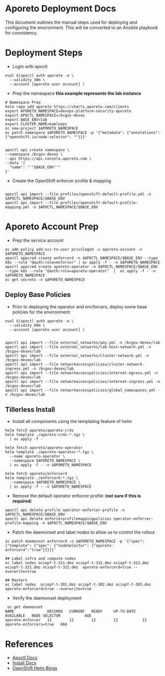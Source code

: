 

# Aporeto Deployment Docs
This document outlines the manual steps used for deploying and configuring the environment. This will be converted to an Ansible playbook for consistency. 


# Deployment Steps

- Login with apoctl

```
eval $(apoctl auth aporeto -e \
  --validity 30m \
  --account [aporeto user account] )
```

- Prep the namespace **this example represents the lab instance**

```
# Namespace Prep
helm repo add aporeto https://charts.aporeto.com/clients
export APORETO_NAMESPACE=devops-platform-security-aporeto
export APOCTL_NAMESPACE=/bcgov-devex
export BASE_ENV=lab
export CLUSTER_NAME=kamloops
oc new-project $APORETO_NAMESPACE
oc patch namespace $APORETO_NAMESPACE -p '{"metadata": {"annotations": {"openshift.io/node-selector": ""}}}'


apoctl api create namespace \
--namespace /bcgov-devex \
--api https://api.console.aporeto.com \
--data '{
  "name": "'"$BASE_ENV"'"
}'
```

- Create the OpenShift enforcer profile  & mapping
```

apoctl api import --file profiles/openshift-default-profile.yml -n $APOCTL_NAMESPACE/$BASE_ENV
apoctl api import --file profiles/openshift-default-profile-mapping.yml -n $APOCTL_NAMESPACE/$BASE_ENV

```


# Aporeto Account Prep

- Prep the service account

```
oc adm policy add-scc-to-user privileged -z aporeto-account -n $APORETO_NAMESPACE
apoctl appcred create enforcerd -n $APOCTL_NAMESPACE/$BASE_ENV --type k8s --role "@auth:role=enforcer" | oc apply -f - -n $APORETO_NAMESPACE
apoctl appcred create aporeto-operator -n $APOCTL_NAMESPACE/$BASE_ENV --type k8s --role "@auth:role=aporeto-operator"  |  oc apply -f - -n $APORETO_NAMESPACE
oc get secrets -n $APORETO_NAMESPACE
```


## Deploy Base Policies
- Prior to deploying the operator and encforcers, deploy some base policies for the environment: 

```
eval $(apoctl auth aporeto -e \
  --validity 60m \
  --account [aporeto user account] )


apoctl api import --file external_networks/any.yml -n /bcgov-devex/lab
apoctl api import --file external_networks/lab-host-network.yml -n /bcgov-devex/lab
apoctl api import --file external_networks/cluster-network.yml -n /bcgov-devex/lab
apoctl api import --file networkaccesspolicies/cluster-network-ingress.yml -n /bcgov-devex/lab
apoctl api import --file networkaccesspolicies/internet-egress.yml -n /bcgov-devex/lab
apoctl api import --file networkaccesspolicies/internet-ingress.yml -n /bcgov-devex/lab
apoctl api import --file networkaccesspolicies/global_namespaces.yml -n /bcgov-devex/lab
```

## Tillerless Install
- Install all components using the templating feature of helm

```
helm fetch aporeto/aporeto-crds
helm template ./aporeto-crds-*.tgz \
  | oc apply -f -

helm fetch aporeto/aporeto-operator 
helm template ./aporeto-operator-*.tgz \
  --name aporeto-operator \
  --namespace $APORETO_NAMESPACE \
  | oc apply -f - -n $APORETO_NAMESPACE

helm fetch aporeto/enforcerd
helm template ./enforcerd-*.tgz \
  --namespace $APORETO_NAMESPACE \
  | oc apply -f - -n $APORETO_NAMESPACE
```


- Remove the default operator enforcer profile (**not sure if this is required**)

```
apoctl api delete profile operator-enforcer-profile -n $APOCTL_NAMESPACE/$BASE_ENV
apoctl api delete enforcerprofilemappingpolicies operator-enforcer-profile-mapping -n $APOCTL_NAMESPACE/$BASE_ENV
```

- Patch the daemonset and label nodes to allow us to control the rollout

```
oc patch daemonset enforcerd -n $APORETO_NAMESPACE -p '{"spec": {"template": {"spec": {"nodeSelector": {"aporeto-enforcerd":"true"}}}}}'

## Label infra and compute nodes
oc label nodes ociopf-t-311.dmz ociopf-t-312.dmz ociopf-t-313.dmz ociopf-t-321.dmz ociopf-t-322.dmz  aporeto-enforcerd=true --overwrite=true

## Masters
oc label nodes  ociopf-t-301.dmz ociopf-t-302.dmz ociopf-t-303.dmz aporeto-enforcerd=true --overwrite=true
```

- Verify the daemonset deployment

```
 oc get daemonset
NAME               DESIRED   CURRENT   READY     UP-TO-DATE   AVAILABLE   NODE SELECTOR           AGE
aporeto-enforcer   12        12        12        12           12          aporeto-enforcers=true   66d
```




# References
- [Apoctl Docs](https://junon.console.aporeto.com/docs/main/registration/logging-in-with-apoctl/)
- [Install Docs](https://junon.console.aporeto.com/docs/main/installation/install-on-kubernetes/)
- [OpenShift Helm Blogs](https://blog.openshift.com/getting-started-helm-openshift/)
